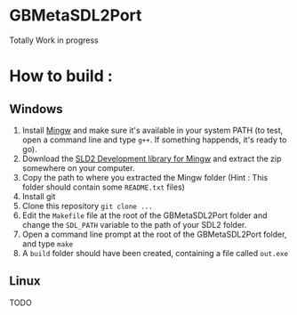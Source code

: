 # GBMetaSDL2Port
Totally Work in progress

# How to build :
## Windows
1. Install [Mingw](https://sourceforge.net/projects/mingw/files/Installer/) and make sure it's available in your system PATH (to test, open a command line and type `g++`. If something happends, it's ready to go).
2. Download the [SLD2 Development library for Mingw](https://www.libsdl.org/download-2.0.php) and extract the zip somewhere on your computer.
3. Copy the path to where you extracted the Mingw folder (Hint : This folder should contain some `README.txt` files)
4. Install git
4. Clone this repository `git clone ...`
4. Edit the `Makefile` file at the root of the GBMetaSDL2Port folder and change the `SDL_PATH` variable to the path of your SDL2 folder.
5. Open a command line prompt at the root of the GBMetaSDL2Port folder, and type `make`
6. A `build` folder should have been created, containing a file called `out.exe`

## Linux
TODO